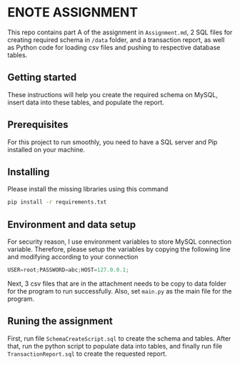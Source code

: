 # ENOTE ASSIGNMENT
This repo contains part A of the assignment in `Assignment.md`, 2 SQL files for creating required schema in `/data` folder, 
and a transaction report, as well as Python code for loading csv files and pushing to respective database tables.

## Getting started
These instructions will help you create the required schema on MySQL, insert data into these
tables, and populate the report.

## Prerequisites
For this project to run smoothly, you need to have a SQL server and Pip installed on your machine.

## Installing
Please install the missing libraries using this command
```bash
pip install -r requirements.txt
```

## Environment and data setup
For security reason, I use environment variables to store MySQL connection variable. 
Therefore, please setup the variables by copying the following line and modifying 
according to your connection
```python
USER=root;PASSWORD=abc;HOST=127.0.0.1;
```

Next, 3 csv files that are in the attachment needs to be copy to data folder for the 
program to run successfully. Also, set `main.py` as the main file for the program.

## Runing the assignment
First, run file `SchemaCreateScript.sql` to create the schema and tables. After that, run
the python script to populate data into tables, and finally run file `TransactionReport.sql`
to create the requested report.